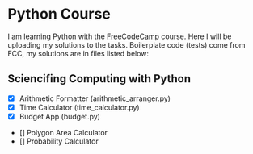 # Python Course

I am learning Python with the [FreeCodeCamp](https://www.freecodecamp.org/) course. Here I will be uploading my solutions to the tasks.
Boilerplate code (tests) come from FCC, my solutions are in files listed below:

## Sciencifing Computing with Python
- [x] Arithmetic Formatter (arithmetic_arranger.py)
- [x] Time Calculator (time_calculator.py)
- [x] Budget App (budget.py)
- [] Polygon Area Calculator
- [] Probability Calculator
